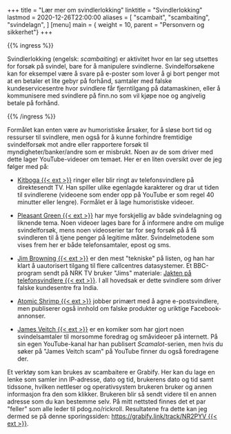 +++
title = "Lær mer om svindlerlokking"
linktitle = "Svindlerlokking"
lastmod = 2020-12-26T22:00:00
aliases = [
    "scambait",
    "scambaiting",
    "svindelagn",
]
	[menu]
	main = { weight = 10, parent = "Personvern og sikkerhet"}
+++

{{% ingress %}}

Svindlerlokking (engelsk: *scambaiting*) er aktivitet hvor en lar seg utsettes for forsøk på
svindel, bare for å manipulere
svindlerne. Svindelforsøkene kan for eksempel være å svare på e-poster som lover å gi bort penger
mot at en betaler et lite gebyr på forhånd, samtaler med falske kundeservicesentre hvor svindlere
får fjerntilgang på datamaskinen, eller å kommunisere med svindlere på finn.no som vil kjøpe noe og
angivelig betale på forhånd.

{{% /ingress %}}

Formålet kan enten være av humoristiske årsaker, for å sløse bort tid og ressurser til svindlere,
men også for å kunne forhindre fremtidige svindelforsøk mot andre eller rapportere forsøk til
myndigheter/banker/andre som er misbrukt. Noen av de som driver med dette lager YouTube-videoer om
temaet. Her er en liten oversikt over de jeg følger med på:

- [Kitboga {{< ext >}}][kitboga] ringer eller blir ringt av telefonsvindlere på direktesendt
TV. Han spiller
ulike egenlagde karakterer og drar ut tiden til svindlerene (videoene som ender opp på YouTube er
som regel 40 minutter eller lengre). Formålet er å lage humoristiske videoer.

- [Pleasant Green {{< ext >}}][pg] har mye forskjellig av både svindelagning og liknende tema.
Noen videoer
lages bare for å informere andre om mulige svindelforsøk, mens noen videoserier tar for seg forsøk
på å få svindleren til å tjene penger på legitime måter. Svindelmetodene som vises frem her er både
telefonsamtaler, epost og sms.

- [Jim Browning {{< ext >}}][jb] er den mest "tekniske" på listen, og han har klart å
uautorisert tilgang til
flere callcentres datasystemer. Et BBC-program sendt på NRK TV bruker "Jims" materiale: [Jakten på
telefonsvindlere {{< ext >}}][jpt]. I all hovedsak er dette svindlere som driver falske
kundesentre fra India.

- [Atomic Shrimp {{< ext >}}][as] jobber primært med å agne e-postsvindlere, men publiserer
også innhold om
falske produkter og uriktige Facebook-annonser.

- [James Veitch {{< ext >}}][jv] er en komiker som har gjort noen svindelsamtaler til
morsomme foredrag og småvideoer på internett. På sin egen YouTube-kanal har han publisert
_Scamalot_-serien, men hvis du søker på "James Veitch scam" på YouTube finner du også
foredragene der.

Et verktøy som kan brukes av scambaitere er Grabify. Her kan du lage en lenke som samler inn
IP-adresse, dato og tid, brukerens dato og tid samt tidssone, hvilken nettleser og operativsystem
brukeren bruker og annen informasjon fra den som klikker. Brukeren blir så sendt videre til en annen
adresse som du kan bestemme selv.  På mitt nettsted finnes det et par "feller" som alle leder til
pdog.no/rickroll. Resultatene fra dette kan jeg dermed se på denne sporingssiden:
[https://grabify.link/track/NR2PYV {{< ext >}}](https://grabify.link/track/NR2PYV).

[kitboga]: https://www.youtube.com/channel/UCm22FAXZMw1BaWeFszZxUKw
[pg]: https://www.youtube.com/channel/UCAPrhJwVweWZA8GEPoClSdw
[jb]: https://www.youtube.com/channel/UCBNG0osIBAprVcZZ3ic84vw
[jpt]: https://tv.nrk.no/program/KOID20006620
[as]: https://www.youtube.com/c/AtomicShrimp/featured
[jv]: https://www.youtube.com/c/jamesveitch/playlists
